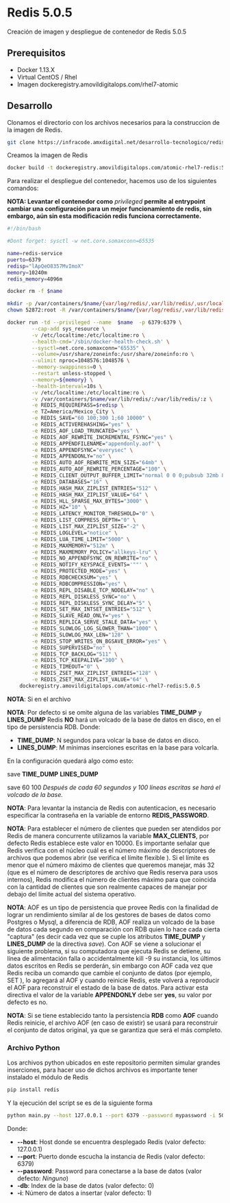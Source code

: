 # Redis 5.0.5

Creación de imagen y despliegue de contenedor de Redis 5.0.5

## Prerequisitos

* Docker 1.13.X
* Virtual CentOS / Rhel
* Imagen dockeregistry.amovildigitalops.com/rhel7-atomic

## Desarrollo

Clonamos el directorio con los archivos necesarios para la construccion de la imagen de Redis.

```bash
git clone https://infracode.amxdigital.net/desarrollo-tecnologico/redis-5.0.5.git /opt/redis
```

Creamos la imagen de Redis

```bash
docker build -t dockeregistry.amovildigitalops.com/atomic-rhel7-redis:5.0.5 /opt/redis
```

Para realizar el despliegue del contenedor, hacemos uso de los siguientes comandos: 

**NOTA: Levantar el contenedor como** *privileged* **permite al entrypoint cambiar una configuración para un mejor funcionamiento de redis, sin embargo, aún sin esta modificación redis funciona correctamente.**

```bash
#!/bin/bash

#Dont forget: sysctl -w net.core.somaxconn=65535

name=redis-service
puerto=6379
redisp="lApQeO8357MvImoX"
memory=10240m
redis_memory=4096m

docker rm -f $name

mkdir -p /var/containers/$name/{var/log/redis/,var/lib/redis/,usr/local/etc/redis/} /var/containers/$name/var/lib/redis/data
chown 52872:root -R /var/containers/$name/{var/log/redis/,var/lib/redis/,usr/local/etc/redis/}

docker run -td --privileged --name  $name  -p 6379:6379 \
        --cap-add sys_resource \
        -v /etc/localtime:/etc/localtime:ro \
        --health-cmd='/sbin/docker-health-check.sh' \
        --sysctl=net.core.somaxconn="65535" \
        --volume=/usr/share/zoneinfo:/usr/share/zoneinfo:ro \
        --ulimit nproc=1048576:1048576 \
        --memory-swappiness=0 \
        --restart unless-stopped \
        --memory=${memory} \
        --health-interval=10s \
        -v /etc/localtime:/etc/localtime:ro \
        -v /var/containers/$name/var/lib/redis/:/var/lib/redis/:z \
        -e REDIS_REQUIREPASS=$redisp \
        -e TZ=America/Mexico_City \
        -e REDIS_SAVE="60 100;300 1;60 10000" \
        -e REDIS_ACTIVEREHASHING="yes" \
        -e REDIS_AOF_LOAD_TRUNCATED="yes" \
        -e REDIS_AOF_REWRITE_INCREMENTAL_FSYNC="yes" \
        -e REDIS_APPENDFILENAME="appendonly.aof" \
        -e REDIS_APPENDFSYNC="everysec" \
        -e REDIS_APPENDONLY="no" \
        -e REDIS_AUTO_AOF_REWRITE_MIN_SIZE="64mb" \
        -e REDIS_AUTO_AOF_REWRITE_PERCENTAGE="100" \
        -e REDIS_CLIENT_OUTPUT_BUFFER_LIMIT="normal 0 0 0;pubsub 32mb 8mb 60;replica 256mb 64mb 60" \
        -e REDIS_DATABASES="16" \
        -e REDIS_HASH_MAX_ZIPLIST_ENTRIES="512" \
        -e REDIS_HASH_MAX_ZIPLIST_VALUE="64" \
        -e REDIS_HLL_SPARSE_MAX_BYTES="3000" \
        -e REDIS_HZ="10" \
        -e REDIS_LATENCY_MONITOR_THRESHOLD="0" \
        -e REDIS_LIST_COMPRESS_DEPTH="0" \
        -e REDIS_LIST_MAX_ZIPLIST_SIZE="-2" \
        -e REDIS_LOGLEVEL="notice" \
        -e REDIS_LUA_TIME_LIMIT="5000" \
        -e REDIS_MAXMEMORY="512m" \
        -e REDIS_MAXMEMORY_POLICY="allkeys-lru" \
        -e REDIS_NO_APPENDFSYNC_ON_REWRITE="no" \
        -e REDIS_NOTIFY_KEYSPACE_EVENTS='""' \
        -e REDIS_PROTECTED_MODE="yes" \
        -e REDIS_RDBCHECKSUM="yes" \
        -e REDIS_RDBCOMPRESSION="yes" \
        -e REDIS_REPL_DISABLE_TCP_NODELAY="no" \
        -e REDIS_REPL_DISKLESS_SYNC="no" \
        -e REDIS_REPL_DISKLESS_SYNC_DELAY="5" \
        -e REDIS_SET_MAX_INTSET_ENTRIES="512" \
        -e REDIS_SLAVE_READ_ONLY="yes" \
        -e REDIS_REPLICA_SERVE_STALE_DATA="yes" \
        -e REDIS_SLOWLOG_LOG_SLOWER_THAN="1000" \
        -e REDIS_SLOWLOG_MAX_LEN="128" \
        -e REDIS_STOP_WRITES_ON_BGSAVE_ERROR="yes" \
        -e REDIS_SUPERVISED="no" \
        -e REDIS_TCP_BACKLOG="511" \
        -e REDIS_TCP_KEEPALIVE="300" \
        -e REDIS_TIMEOUT="0" \
        -e REDIS_ZSET_MAX_ZIPLIST_ENTRIES="128" \
        -e REDIS_ZSET_MAX_ZIPLIST_VALUE="64" \
    dockeregistry.amovildigitalops.com/atomic-rhel7-redis:5.0.5
```


**NOTA**: Si en el archivo

**NOTA**: Por defecto si se omite alguna de las variables **TIME_DUMP** y **LINES_DUMP** Redis **NO** hará un volcado de la base de datos en disco, en el tipo de persistencia RDB.
Donde:
* **TIME_DUMP**: N segundos para volcar la base de datos en disco.
* **LINES_DUMP**: M mínimas inserciones escritas en la base para volcarla.

En la configuración quedará algo como esto: 

save **TIME_DUMP** **LINES_DUMP**

save 60 100 *Después de cada 60 segundos y 100 líneas escritas se hará el volcado de la base.*

**NOTA**: Para levantar la instancia de Redis con autenticacion, es necesario especificar la contraseña en la variable de entorno **REDIS_PASSWORD**.

**NOTA**: Para establecer el número de clientes que pueden ser atendidos por Redis de manera concurrente utilizamos la variable **MAX_CLIENTS**, por defecto Redis establece este valor en 10000. Es importante señalar que Redis verifica con el núcleo cuál es el número máximo de descriptores de archivos que podemos abrir (se verifica el límite flexible ). Si el límite es menor que el número máximo de clientes que queremos manejar, más 32 (que es el número de descriptores de archivo que Redis reserva para usos internos), Redis modifica el número de clientes máximo para que coincida con la cantidad de clientes que son realmente capaces de manejar por debajo del límite actual del sistema operativo.

**NOTA**: AOF es un tipo de persistencia que provee Redis con la finalidad de lograr un rendimiento similar al de los gestores de bases de datos como Postgres o Mysql, a diferencia de RDB, AOF realiza un volcado de la base de datos cada segundo en comparación con RDB quien lo hace cada cierta "captura" (es decir cada vez que se cuple los atributos **TIME_DUMP** y **LINES_DUMP** de la directiva *save*). 
Con AOF se viene a solucionar el siguiente problema, si su computadora que ejecuta Redis se detiene, su línea de alimentación falla o accidentalmente kill -9 su instancia, los últimos datos escritos en Redis se perderán, sin embargo con AOF cada vez que Redis reciba un comando que cambie el conjunto de datos (por ejemplo, SET ), lo agregará al AOF y cuando reinicie Redis, este volverá a reproducir el AOF para reconstruir el estado de la base de datos.
Para activar esta directiva el valor de la variable **APPENDONLY** debe ser **yes**, su valor por defecto es no.

**NOTA**: Si se tiene establecido tanto la persistencia **RDB** como **AOF** cuando Redis reinicie, el archivo AOF (en caso de existir) se usará para reconstruir el conjunto de datos original, ya que se garantiza que será el más completo.

### Archivo Python

Los archivos python ubicados en este repositorio permiten simular grandes inserciones, para hacer uso de dichos archivos es importante tener instalado el módulo de Redis

```bash
pip install redis
```

Y la ejecución del script se es de la siguiente forma

```bash
python main.py --host 127.0.0.1 --port 6379 --password mypassword -i 500 -db 0
```

Donde:

* **--host**: Host donde se encuentra desplegado Redis (valor defecto: 127.0.0.1)
* **--port**: Puerto donde escucha la instancia de Redis (valor defecto: 6379)
* **--password**: Password para conectarse a la base de datos (valor defecto: *Ninguno*)
* **-db**: Index de la base de datos (valor defecto: 0)
* **-i**: Número de datos a insertar (valor defecto: 1)